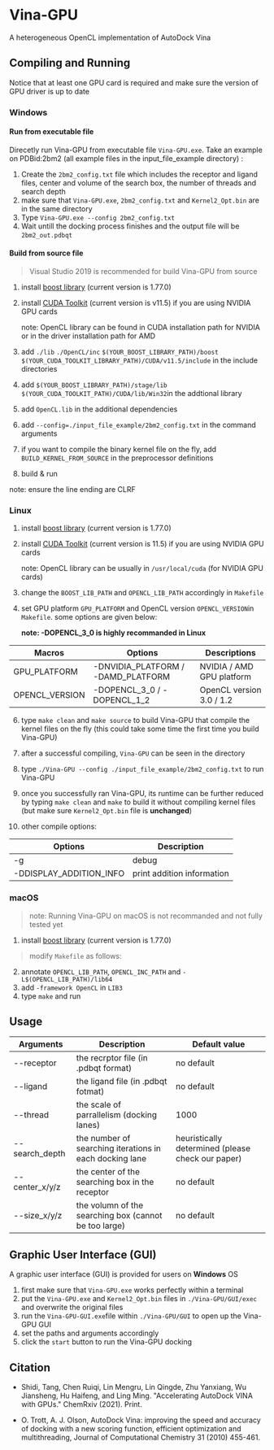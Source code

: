 

# Vina-GPU
A heterogeneous OpenCL implementation of AutoDock Vina

## Compiling and Running
Notice that at least one GPU card is required and make sure the version of GPU driver is up to date
### Windows
#### Run from executable file
Direcetly run Vina-GPU from executable file `Vina-GPU.exe`.
Take an example on PDBid:2bm2 (all example files in the input_file_example directory) :
1. Create the `2bm2_config.txt` file which includes the receptor and ligand files, center and volume of the search box, the number of threads and search depth
2. make sure that `Vina-GPU.exe`, `2bm2_config.txt` and `Kernel2_Opt.bin` are in the same directory
3. Type `Vina-GPU.exe --config 2bm2_config.txt`
4. Wait untill the docking process finishes and the output file will be `2bm2_out.pdbqt` 
#### Build from source file
>Visual Studio 2019 is recommended for build Vina-GPU from source
1. install [boost library](https://www.boost.org/) (current version is 1.77.0)
2. install [CUDA Toolkit](https://developer.nvidia.com/zh-cn/cuda-toolkit) (current version is v11.5) if you are using NVIDIA GPU cards

    note: OpenCL library can be found in CUDA installation path for NVIDIA or in the driver installation path for AMD

3. add `./lib` `./OpenCL/inc` `$(YOUR_BOOST_LIBRARY_PATH)/boost` `$(YOUR_CUDA_TOOLKIT_LIBRARY_PATH)/CUDA/v11.5/include` in the include directories
4. add `$(YOUR_BOOST_LIBRARY_PATH)/stage/lib` `$(YOUR_CUDA_TOOLKIT_PATH)/CUDA/lib/Win32`in the addtional library 
5. add `OpenCL.lib` in the additional dependencies 
6. add `--config=./input_file_example/2bm2_config.txt` in the command arguments
7. if you want to compile the binary kernel file on the fly, add `BUILD_KERNEL_FROM_SOURCE` in the preprocessor definitions
8. build & run

note: ensure the line ending are CLRF
### Linux
1. install [boost library](https://www.boost.org/) (current version is 1.77.0)
2. install [CUDA Toolkit](https://developer.nvidia.com/zh-cn/cuda-toolkit) (current version is 11.5) if you are using NVIDIA GPU cards

	note: OpenCL library can be usually in `/usr/local/cuda` (for NVIDIA GPU cards)
3. change the `BOOST_LIB_PATH` and `OPENCL_LIB_PATH` accordingly in `Makefile`
4. set GPU platform `GPU_PLATFORM` and OpenCL version `OPENCL_VERSION`in `Makefile`. some options are given below:

	**note: -DOPENCL_3_0 is highly recommanded in Linux**
	
|Macros|Options|Descriptions|
|--|--|--|	
|GPU_PLATFORM|-DNVIDIA_PLATFORM / -DAMD_PLATFORM|NVIDIA / AMD GPU platform
|  OPENCL_VERSION | -DOPENCL_3_0 / -DOPENCL_1_2|OpenCL version 3.0 / 1.2

6. type `make clean` and `make source` to build Vina-GPU that compile the kernel files on the fly (this could take some time the first time you build Vina-GPU)
7. after a successful compiling, `Vina-GPU` can be seen in the directory 
8. type `./Vina-GPU --config ./input_file_example/2bm2_config.txt` to run Vina-GPU
9. once you successfully ran Vina-GPU, its runtime can be further reduced by typing `make clean` and `make` to build it without compiling kernel files (but make sure `Kernel2_Opt.bin` file is **unchanged**)

10. other compile options: 
  
|Options| Description|
|--|--|
| -g | debug|
|-DDISPLAY_ADDITION_INFO|print addition information
### macOS
>note: Running Vina-GPU on macOS is not recommanded and not fully tested yet
1. install [boost library](https://www.boost.org/) (current version is 1.77.0)
>modify `Makefile` as follows: 
2. annotate `OPENCL_LIB_PATH`, `OPENCL_INC_PATH` and `-L$(OPENCL_LIB_PATH)/lib64` 
3. add `-framework OpenCL` in `LIB3`
4. type `make` and run

## Usage
|Arguments| Description|Default value
|--|--|--|
| --receptor | the recrptor file (in .pdbqt format)| no default
|--ligand| the ligand file (in .pdbqt fotmat)| no default
|--thread| the scale of parrallelism (docking lanes)|1000
|--search_depth| the number of searching iterations in each docking lane| heuristically determined (please check our paper)
|--center_x/y/z|the center of the searching box in the receptor|no default
|--size_x/y/z|the volumn of the searching box (cannot be too large)|no default 

## Graphic User Interface (GUI)
A graphic user interface (GUI) is provided for users on **Windows** OS
1. first make sure that  `Vina-GPU.exe` works perfectly within a terminal
2. put the `Vina-GPU.exe` and `Kernel2_Opt.bin` files in `./Vina-GPU/GUI/exec` and overwrite the original files
3. run the `Vina-GPU-GUI.exe`file within  `./Vina-GPU/GUI` to open up the Vina-GPU GUI
4. set the paths and arguments accordingly
5. click the `start` button to run the Vina-GPU docking
## Citation
* Shidi, Tang, Chen Ruiqi, Lin Mengru, Lin Qingde, Zhu Yanxiang, Wu Jiansheng, Hu Haifeng, and Ling Ming. "Accelerating AutoDock VINA with GPUs." ChemRxiv (2021). Print.  

* O. Trott, A. J. Olson, AutoDock Vina: improving the speed and accuracy of docking with a new scoring function, efficient optimization and multithreading, Journal of Computational Chemistry 31 (2010) 455-461.
